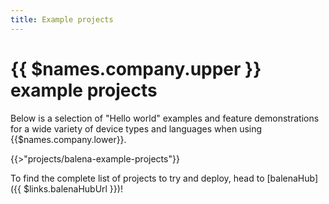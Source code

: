 ```yaml
---
title: Example projects
---
```


# {{ $names.company.upper }} example projects

Below is a selection of "Hello world" examples and feature demonstrations for a wide variety of device types and languages when using {{$names.company.lower}}.

{{>"projects/balena-example-projects"}}

To find the complete list of projects to try and deploy, head to [balenaHub]({{ $links.balenaHubUrl }})! 
